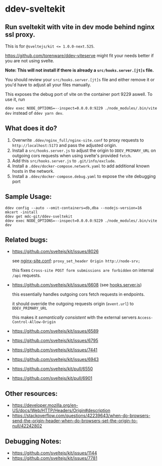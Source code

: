 # ddev-sveltekit

## Run sveltekit with vite in dev mode behind nginx ssl proxy. 

This is for `@sveltejs/kit <= 1.0.0-next.525`. 

https://github.com/torenware/ddev-viteserve might fit your needs better if you are not using svelte.

**Note: This will not install if there is already a `src/hooks.server.[jt]s` file.**

You should review your `src/hooks.server.[jt]s` file and either remove it or you'd have to adjust all your files manually.

This exposes the debug port of vite on the container port 9229 aswell. To use it, run

`ddev exec NODE_OPTIONS=--inspect=0.0.0.0:9229 ./node_modules/.bin/vite dev` instead of `ddev yarn dev`.

## What does it do?

1. Overwrite `.ddev/nginx_full/nginx-site.conf` to proxy requests to `http://localhost:5173` and pass the adjusted origin.
2. Install a `src/hooks.server.js` to adjust the origin to `DDEV_PRIMARY_URL` on outgoing cors requests when using svelte's provided `fetch`.
3. Add this `src/hooks.server.js` to `.git/info/exclude`.
4. Install a `.ddev/docker-compose.network.yaml` to add additional known hosts in the network.
5. Install a `.ddev/docker-compose.debug.yaml` to expose the vite debugging port

## Sample Usage:

```
ddev config --auto --omit-containers=db,dba --nodejs-version=16 
mkcert -install
ddev get mdc-git/ddev-sveltekit
ddev exec NODE_OPTIONS=--inspect=0.0.0.0:9229 ./node_modules/.bin/vite dev
```

## Related bugs:

- https://github.com/sveltejs/kit/issues/8026
  
  see [nginx-site.conf](https://github.com/mdc-git/ddev-sveltekit/blob/master/nginx_full/nginx-site.conf#L35-L36): `proxy_set_header Origin http://node-srv;`
  
  this fixes `Cross-site POST form submissions are forbidden` on internal `/api` requests.
  
  
- https://github.com/sveltejs/kit/issues/6608 (see [hooks.server.js](https://github.com/mdc-git/ddev-sveltekit/blob/master/sveltekit/hooks.server.js))

  this essentially handles outgoing cors fetch requests in endpoints.
  
  it should override the outgoing requests origin (`event.url`) to `DDEV_PRIMARY_URL`
  
  this makes it _semantically consistent_ with the external servers `Access-Control-Allow-Origin`

- https://github.com/sveltejs/kit/issues/6589 
- https://github.com/sveltejs/kit/issues/6795
- https://github.com/sveltejs/kit/issues/7441
- https://github.com/sveltejs/kit/issues/6943
- https://github.com/sveltejs/kit/pull/6550
- https://github.com/sveltejs/kit/pull/6901

## Other resources:

- https://developer.mozilla.org/en-US/docs/Web/HTTP/Headers/Origin#description
- https://stackoverflow.com/questions/42239643/when-do-browsers-send-the-origin-header-when-do-browsers-set-the-origin-to-null/42242802

## Debugging Notes:

- https://github.com/sveltejs/kit/issues/1144
- https://github.com/sveltejs/kit/issues/7781
